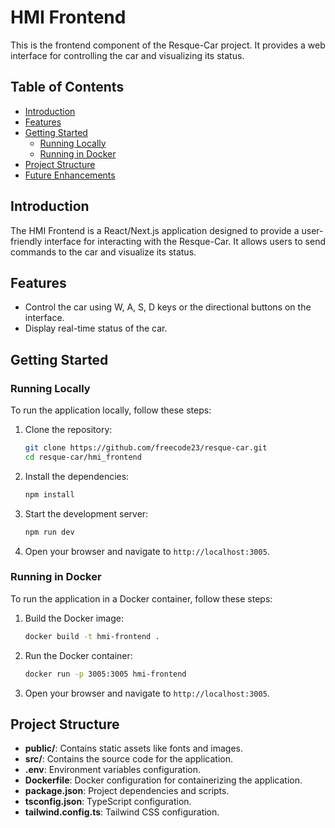 # HMI Frontend

This is the frontend component of the Resque-Car project. It provides a web interface for controlling the car and visualizing its status.

## Table of Contents

- [Introduction](#introduction)
- [Features](#features)
- [Getting Started](#getting-started)
  - [Running Locally](#running-locally)
  - [Running in Docker](#running-in-docker)
- [Project Structure](#project-structure)
- [Future Enhancements](#future-enhancements)

## Introduction

The HMI Frontend is a React/Next.js application designed to provide a user-friendly interface for interacting with the Resque-Car. It allows users to send commands to the car and visualize its status.

## Features
- Control the car using W, A, S, D keys or the directional buttons on the interface.
- Display real-time status of the car.

## Getting Started

### Running Locally

To run the application locally, follow these steps:

1. Clone the repository:
    ```bash
    git clone https://github.com/freecode23/resque-car.git
    cd resque-car/hmi_frontend
    ```

2. Install the dependencies:
    ```bash
    npm install
    ```

3. Start the development server:
    ```bash
    npm run dev
    ```

4. Open your browser and navigate to `http://localhost:3005`.

### Running in Docker

To run the application in a Docker container, follow these steps:

1. Build the Docker image:
    ```bash
    docker build -t hmi-frontend .
    ```

2. Run the Docker container:
    ```bash
    docker run -p 3005:3005 hmi-frontend
    ```

3. Open your browser and navigate to `http://localhost:3005`.

## Project Structure

- **public/**: Contains static assets like fonts and images.
- **src/**: Contains the source code for the application.
- **.env**: Environment variables configuration.
- **Dockerfile**: Docker configuration for containerizing the application.
- **package.json**: Project dependencies and scripts.
- **tsconfig.json**: TypeScript configuration.
- **tailwind.config.ts**: Tailwind CSS configuration.


